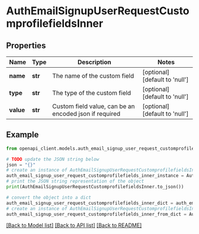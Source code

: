 # AuthEmailSignupUserRequestCustomprofilefieldsInner


## Properties

Name | Type | Description | Notes
------------ | ------------- | ------------- | -------------
**name** | **str** | The name of the custom field | [optional] [default to 'null']
**type** | **str** | The type of the custom field | [optional] [default to 'null']
**value** | **str** | Custom field value, can be an encoded json if required | [optional] [default to 'null']

## Example

```python
from openapi_client.models.auth_email_signup_user_request_customprofilefields_inner import AuthEmailSignupUserRequestCustomprofilefieldsInner

# TODO update the JSON string below
json = "{}"
# create an instance of AuthEmailSignupUserRequestCustomprofilefieldsInner from a JSON string
auth_email_signup_user_request_customprofilefields_inner_instance = AuthEmailSignupUserRequestCustomprofilefieldsInner.from_json(json)
# print the JSON string representation of the object
print(AuthEmailSignupUserRequestCustomprofilefieldsInner.to_json())

# convert the object into a dict
auth_email_signup_user_request_customprofilefields_inner_dict = auth_email_signup_user_request_customprofilefields_inner_instance.to_dict()
# create an instance of AuthEmailSignupUserRequestCustomprofilefieldsInner from a dict
auth_email_signup_user_request_customprofilefields_inner_from_dict = AuthEmailSignupUserRequestCustomprofilefieldsInner.from_dict(auth_email_signup_user_request_customprofilefields_inner_dict)
```
[[Back to Model list]](../README.md#documentation-for-models) [[Back to API list]](../README.md#documentation-for-api-endpoints) [[Back to README]](../README.md)


